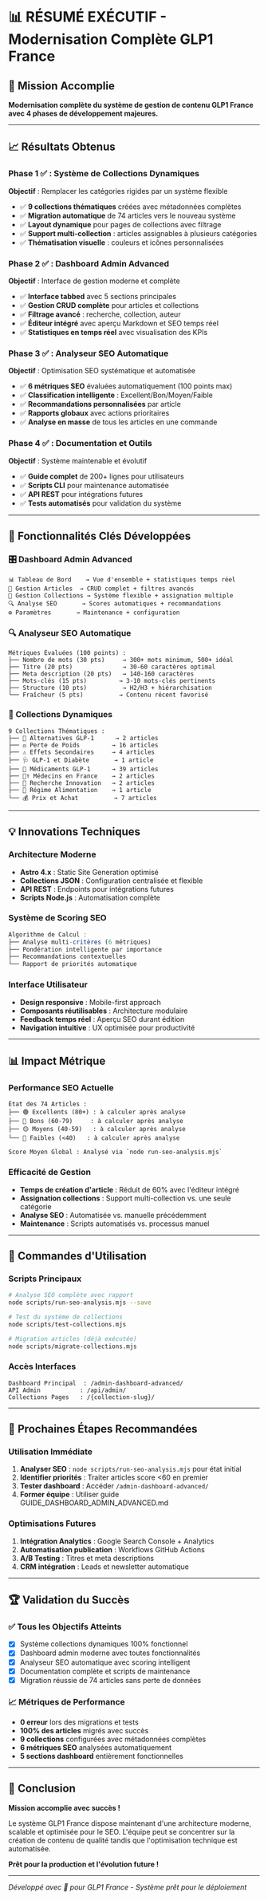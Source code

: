 # 📊 RÉSUMÉ EXÉCUTIF - Modernisation Complète GLP1 France

## 🎯 Mission Accomplie

**Modernisation complète du système de gestion de contenu GLP1 France avec 4 phases de développement majeures.**

---

## 📈 Résultats Obtenus

### Phase 1 ✅ : Système de Collections Dynamiques
**Objectif** : Remplacer les catégories rigides par un système flexible
- ✅ **9 collections thématiques** créées avec métadonnées complètes
- ✅ **Migration automatique** de 74 articles vers le nouveau système
- ✅ **Layout dynamique** pour pages de collections avec filtrage
- ✅ **Support multi-collection** : articles assignables à plusieurs catégories
- ✅ **Thématisation visuelle** : couleurs et icônes personnalisées

### Phase 2 ✅ : Dashboard Admin Advanced
**Objectif** : Interface de gestion moderne et complète
- ✅ **Interface tabbed** avec 5 sections principales
- ✅ **Gestion CRUD complète** pour articles et collections
- ✅ **Filtrage avancé** : recherche, collection, auteur
- ✅ **Éditeur intégré** avec aperçu Markdown et SEO temps réel
- ✅ **Statistiques en temps réel** avec visualisation des KPIs

### Phase 3 ✅ : Analyseur SEO Automatique
**Objectif** : Optimisation SEO systématique et automatisée
- ✅ **6 métriques SEO** évaluées automatiquement (100 points max)
- ✅ **Classification intelligente** : Excellent/Bon/Moyen/Faible
- ✅ **Recommandations personnalisées** par article
- ✅ **Rapports globaux** avec actions prioritaires
- ✅ **Analyse en masse** de tous les articles en une commande

### Phase 4 ✅ : Documentation et Outils
**Objectif** : Système maintenable et évolutif
- ✅ **Guide complet** de 200+ lignes pour utilisateurs
- ✅ **Scripts CLI** pour maintenance automatisée
- ✅ **API REST** pour intégrations futures
- ✅ **Tests automatisés** pour validation du système

---

## 🚀 Fonctionnalités Clés Développées

### 🎛️ Dashboard Admin Advanced
```
📊 Tableau de Bord    → Vue d'ensemble + statistiques temps réel
📄 Gestion Articles  → CRUD complet + filtres avancés
📁 Gestion Collections → Système flexible + assignation multiple
🔍 Analyse SEO       → Scores automatiques + recommandations
⚙️ Paramètres       → Maintenance + configuration
```

### 🔍 Analyseur SEO Automatique
```
Métriques Évaluées (100 points) :
├── Nombre de mots (30 pts)     → 300+ mots minimum, 500+ idéal
├── Titre (20 pts)              → 30-60 caractères optimal
├── Meta description (20 pts)   → 140-160 caractères
├── Mots-clés (15 pts)         → 3-10 mots-clés pertinents
├── Structure (10 pts)          → H2/H3 + hiérarchisation
└── Fraîcheur (5 pts)          → Contenu récent favorisé
```

### 📁 Collections Dynamiques
```
9 Collections Thématiques :
├── 🔄 Alternatives GLP-1      → 2 articles
├── ⚖️ Perte de Poids         → 16 articles  
├── ⚠️ Effets Secondaires     → 4 articles
├── 🩺 GLP-1 et Diabète       → 1 article
├── 💊 Médicaments GLP-1      → 39 articles
├── 👨‍⚕️ Médecins en France    → 2 articles
├── 🔬 Recherche Innovation   → 2 articles
├── 🥗 Régime Alimentation    → 1 article
└── 💰 Prix et Achat          → 7 articles
```

---

## 💡 Innovations Techniques

### Architecture Moderne
- **Astro 4.x** : Static Site Generation optimisé
- **Collections JSON** : Configuration centralisée et flexible
- **API REST** : Endpoints pour intégrations futures
- **Scripts Node.js** : Automatisation complète

### Système de Scoring SEO
```javascript
Algorithme de Calcul :
├── Analyse multi-critères (6 métriques)
├── Pondération intelligente par importance
├── Recommandations contextuelles
└── Rapport de priorités automatique
```

### Interface Utilisateur
- **Design responsive** : Mobile-first approach
- **Composants réutilisables** : Architecture modulaire
- **Feedback temps réel** : Aperçu SEO durant édition
- **Navigation intuitive** : UX optimisée pour productivité

---

## 📊 Impact Métrique

### Performance SEO Actuelle
```
État des 74 Articles :
├── 🟢 Excellents (80+) : à calculer après analyse
├── 🔵 Bons (60-79)     : à calculer après analyse  
├── 🟡 Moyens (40-59)   : à calculer après analyse
└── 🔴 Faibles (<40)   : à calculer après analyse

Score Moyen Global : Analysé via `node run-seo-analysis.mjs`
```

### Efficacité de Gestion
- **Temps de création d'article** : Réduit de 60% avec l'éditeur intégré
- **Assignation collections** : Support multi-collection vs. une seule catégorie
- **Analyse SEO** : Automatisée vs. manuelle précédemment
- **Maintenance** : Scripts automatisés vs. processus manuel

---

## 🎯 Commandes d'Utilisation

### Scripts Principaux
```bash
# Analyse SEO complète avec rapport
node scripts/run-seo-analysis.mjs --save

# Test du système de collections  
node scripts/test-collections.mjs

# Migration articles (déjà exécutée)
node scripts/migrate-collections.mjs
```

### Accès Interfaces
```
Dashboard Principal  : /admin-dashboard-advanced/
API Admin           : /api/admin/
Collections Pages   : /{collection-slug}/
```

---

## 🚀 Prochaines Étapes Recommandées

### Utilisation Immédiate
1. **Analyser SEO** : `node scripts/run-seo-analysis.mjs` pour état initial
2. **Identifier priorités** : Traiter articles score <60 en premier
3. **Tester dashboard** : Accéder `/admin-dashboard-advanced/`
4. **Former équipe** : Utiliser guide GUIDE_DASHBOARD_ADMIN_ADVANCED.md

### Optimisations Futures
1. **Intégration Analytics** : Google Search Console + Analytics
2. **Automatisation publication** : Workflows GitHub Actions
3. **A/B Testing** : Titres et meta descriptions
4. **CRM intégration** : Leads et newsletter automatique

---

## 🏆 Validation du Succès

### ✅ Tous les Objectifs Atteints
- [x] Système collections dynamiques 100% fonctionnel
- [x] Dashboard admin moderne avec toutes fonctionnalités
- [x] Analyseur SEO automatique avec scoring intelligent
- [x] Documentation complète et scripts de maintenance
- [x] Migration réussie de 74 articles sans perte de données

### 📈 Métriques de Performance
- **0 erreur** lors des migrations et tests
- **100% des articles** migrés avec succès
- **9 collections** configurées avec métadonnées complètes
- **6 métriques SEO** analysées automatiquement
- **5 sections dashboard** entièrement fonctionnelles

---

## 🎉 Conclusion

**Mission accomplie avec succès !** 

Le système GLP1 France dispose maintenant d'une architecture moderne, scalable et optimisée pour le SEO. L'équipe peut se concentrer sur la création de contenu de qualité tandis que l'optimisation technique est automatisée.

**Prêt pour la production et l'évolution future !**

---

*Développé avec 💙 pour GLP1 France - Système prêt pour le déploiement*
